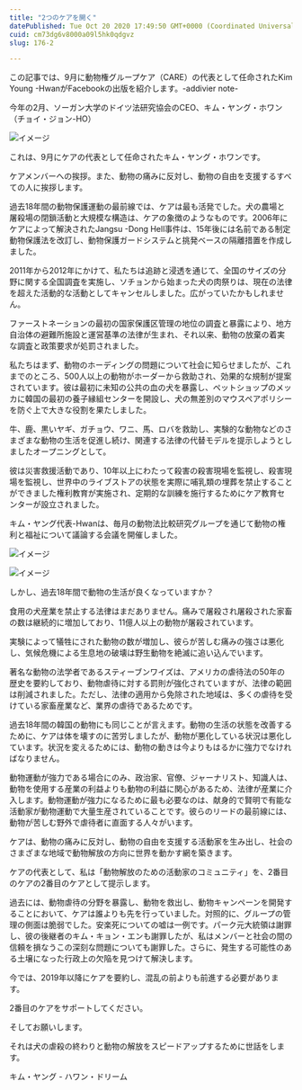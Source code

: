 ```yaml
---
title: "2つのケアを開く"
datePublished: Tue Oct 20 2020 17:49:50 GMT+0000 (Coordinated Universal Time)
cuid: cm73dg6v8000a09l5hk0qdgvz
slug: 176-2

---
```



この記事では、9月に動物権グループケア（CARE）の代表として任命されたKim Young -HwanがFacebookの出版を紹介します。-addivier note-

今年の2月、ソーガン大学のドイツ法研究協会のCEO、キム・ヤング・ホワン（チョイ・ジョン-HO）

![イメージ](https://cdn.hashnode.com/res/hashnode/image/upload/v1739453068134/c7470d71-3021-497b-909f-b74fcc819883.jpeg)

これは、9月にケアの代表として任命されたキム・ヤング・ホワンです。

ケアメンバーへの挨拶。また、動物の痛みに反対し、動物の自由を支援するすべての人に挨拶します。

過去18年間の動物保護運動の最前線では、ケアは最も活発でした。犬の農場と屠殺場の閉鎖活動と大規模な構造は、ケアの象徴のようなものです。2006年にケアによって解決されたJangsu -Dong Hell事件は、15年後には名前である制定動物保護法を改訂し、動物保護ガードシステムと挑発ベースの隔離措置を作成しました。

2011年から2012年にかけて、私たちは追跡と浸透を通じて、全国のサイズの分野に関する全国調査を実施し、ソチョンから始まった犬の肉祭りは、現在の法律を超えた活動的な活動としてキャンセルしました。広がっていたかもしれません。

ファーストネーションの最初の国家保護区管理の地位の調査と暴露により、地方自治体の避難所施設と運営基準の法律が生まれ、それ以来、動物の放棄の着実な調査と政策要求が処罰されました。

私たちはまず、動物のホーディングの問題について社会に知らせましたが、これまでのところ、500人以上の動物がホーダーから救助され、効果的な規制が提案されています。彼は最初に未知の公共の血の犬を暴露し、ペットショップのメッカに韓国の最初の養子縁組センターを開設し、犬の無差別のマウスペアポリシーを防ぐ上で大きな役割を果たしました。

牛、鹿、黒いヤギ、ガチョウ、ワニ、馬、ロバを救助し、実験的な動物などのさまざまな動物の生活を促進し続け、関連する法律の代替モデルを提示しようとしましたオープニングとして。

彼は災害救援活動であり、10年以上にわたって殺害の殺害現場を監視し、殺害現場を監視し、世界中のライブストアの状態を実際に哺乳類の埋葬を禁止することができました権利教育が実施され、定期的な訓練を施行するためにケア教育センターが設立されました。

キム・ヤング代表-Hwanは、毎月の動物法比較研究グループを通じて動物の権利と福祉について議論する会議を開催しました。

![イメージ](https://cdn.hashnode.com/res/hashnode/image/upload/v1739453069977/dcd2379b-cfc2-4ede-877c-4c430ec4f8b8.jpeg)

![イメージ](https://cdn.hashnode.com/res/hashnode/image/upload/v1739453072751/02f05cb5-8237-4fc1-9ad3-662a20185c32.png)

しかし、過去18年間で動物の生活が良くなっていますか？

食用の犬産業を禁止する法律はまだありません。痛みで屠殺され屠殺された家畜の数は継続的に増加しており、11億人以上の動物が屠殺されています。

実験によって犠牲にされた動物の数が増加し、彼らが苦しむ痛みの強さは悪化し、気候危機による生息地の破壊は野生動物を絶滅に追い込んでいます。

著名な動物の法学者であるスティーブンワイズは、アメリカの虐待法の50年の歴史を要約しており、動物虐待に対する罰則が強化されていますが、法律の範囲は削減されました。ただし、法律の適用から免除された地域は、多くの虐待を受けている家畜産業など、業界の虐待であるためです。

過去18年間の韓国の動物にも同じことが言えます。動物の生活の状態を改善するために、ケアは体を壊すのに苦労しましたが、動物が悪化している状況は悪化しています。状況を変えるためには、動物の動きは今よりもはるかに強力でなければなりません。

動物運動が強力である場合にのみ、政治家、官僚、ジャーナリスト、知識人は、動物を使用する産業の利益よりも動物の利益に関心があるため、法律が産業に介入します。動物運動が強力になるために最も必要なのは、献身的で賢明で有能な活動家が動物運動で大量生産されていることです。彼らのリードの最前線には、動物が苦しむ野外で虐待者に直面する人々がいます。

ケアは、動物の痛みに反対し、動物の自由を支援する活動家を生み出し、社会のさまざまな地域で動物解放の方向に世界を動かす網を築きます。

ケアの代表として、私は「動物解放のための活動家のコミュニティ」を、2番目のケアの2番目のケアとして提示します。

過去には、動物虐待の分野を暴露し、動物を救出し、動物キャンペーンを開発することにおいて、ケアは誰よりも先を行っていました。対照的に、グループの管理の側面は脆弱でした。安楽死についての嘘は一例です。パーク元大統領は謝罪し、彼の後継者のキム・キョン・エンも謝罪したが、私はメンバーと社会の間の信頼を損なうこの深刻な問題についても謝罪した。さらに、発生する可能性のある土壌になった行政上の欠陥を見つけて解決します。

今では、2019年以降にケアを要約し、混乱の前よりも前進する必要があります。

2番目のケアをサポートしてください。

そしてお願いします。

それは犬の虐殺の終わりと動物の解放をスピードアップするために世話をします。

キム・ヤング - ハワン・ドリーム